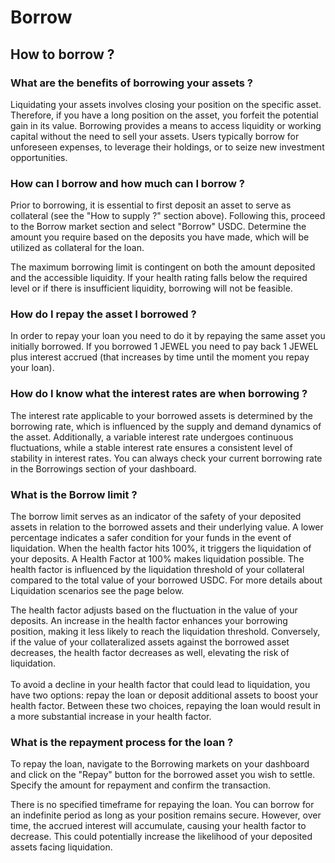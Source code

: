 # Borrow

## How to borrow ?

### What are the benefits of borrowing your assets ? <a href="#why-would-i-borrow-instead-of-selling-my-assets" id="why-would-i-borrow-instead-of-selling-my-assets"></a>

Liquidating your assets involves closing your position on the specific asset. Therefore, if you have a long position on the asset, you forfeit the potential gain in its value. Borrowing provides a means to access liquidity or working capital without the need to sell your assets. Users typically borrow for unforeseen expenses, to leverage their holdings, or to seize new investment opportunities.

### How can I borrow and how much can I borrow ? <a href="#how-do-i-borrow" id="how-do-i-borrow"></a>

Prior to borrowing, it is essential to first deposit an asset to serve as collateral (see the "How to supply ?" section above). Following this, proceed to the Borrow market section and select "Borrow" USDC. Determine the amount you require based on the deposits you have made, which will be utilized as collateral for the loan.

The maximum borrowing limit is contingent on both the amount deposited and the accessible liquidity. If your health rating falls below the required level or if there is insufficient liquidity, borrowing will not be feasible.

### How do I repay the asset I borrowed ? <a href="#with-what-asset-do-i-need-to-repay" id="with-what-asset-do-i-need-to-repay"></a>

In order to repay your loan you need to do it by repaying the same asset you initially borrowed. If you borrowed 1 JEWEL you need to pay back 1 JEWEL  plus interest accrued (that increases by time until the moment you repay your loan).&#x20;

### How do I know what the interest rates are when borrowing ? <a href="#how-much-would-i-pay-in-interest" id="how-much-would-i-pay-in-interest"></a>

The interest rate applicable to your borrowed assets is determined by the borrowing rate, which is influenced by the supply and demand dynamics of the asset. Additionally, a variable interest rate undergoes continuous fluctuations, while a stable interest rate ensures a consistent level of stability in interest rates. You can always check your current borrowing rate in the Borrowings section of your dashboard.

### What is the Borrow limit ? <a href="#what-is-the-health-factor" id="what-is-the-health-factor"></a>

The borrow limit serves as an indicator of the safety of your deposited assets in relation to the borrowed assets and their underlying value. A lower percentage indicates a safer condition for your funds in the event of liquidation. When the health factor hits 100%, it triggers the liquidation of your deposits. A Health Factor at 100% makes liquidation possible. The health factor is influenced by the liquidation threshold of your collateral compared to the total value of your borrowed USDC. For more details about Liquidation scenarios see the page below.

The health factor adjusts based on the fluctuation in the value of your deposits. An increase in the health factor enhances your borrowing position, making it less likely to reach the liquidation threshold. Conversely, if the value of your collateralized assets against the borrowed asset decreases, the health factor decreases as well, elevating the risk of liquidation.\
\
To avoid a decline in your health factor that could lead to liquidation, you have two options: repay the loan or deposit additional assets to boost your health factor. Between these two choices, repaying the loan would result in a more substantial increase in your health factor.

### What is the repayment process for the loan ? <a href="#how-do-i-pay-back-the-loan" id="how-do-i-pay-back-the-loan"></a>

To repay the loan, navigate to the Borrowing markets on your dashboard and click on the "Repay" button for the borrowed asset you wish to settle. Specify the amount for repayment and confirm the transaction.

There is no specified timeframe for repaying the loan. You can borrow for an indefinite period as long as your position remains secure. However, over time, the accrued interest will accumulate, causing your health factor to decrease. This could potentially increase the likelihood of your deposited assets facing liquidation.

